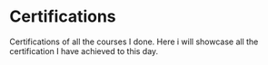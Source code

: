 # Certifications
Certifications of all the courses I done.
Here i will showcase all the certification I have achieved to this day.
